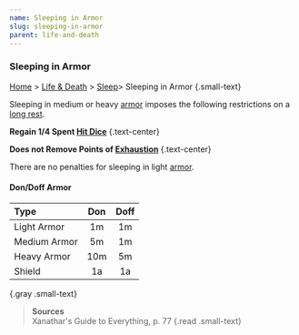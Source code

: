 ```yaml
---
name: Sleeping in Armor
slug: sleeping-in-armor
parent: life-and-death
---
```

### Sleeping in Armor
[Home](dm-operations-center) > [Life & Death](life-and-death-menu) > [Sleep](sleep)> Sleeping in Armor {.small-text}

Sleeping in medium or heavy [armor](armor) imposes the following restrictions on a [long rest](long-rest).

**Regain 1/4 Spent [Hit Dice](hit-dice)** {.text-center}

**Does not Remove Points of [Exhaustion](exhaustion)** {.text-center}

There are no penalties for sleeping in light [armor](armor).

#### Don/Doff Armor
| Type                  | Don   | Doff  |
| :-------------------- | :---: | :---: |
| Light Armor           |   1m  |   1m  |
| Medium Armor          |   5m  |   1m  |
| Heavy Armor           |  10m  |   5m  |
| Shield                |   1a  |   1a  |
{.gray .small-text}

> **Sources** <br/>
> Xanathar's Guide to Everything, p. 77
{.read .small-text}
